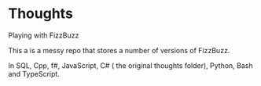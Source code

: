 # Thoughts
Playing with FizzBuzz

This a is a messy repo that stores a number of versions of FizzBuzz.

In SQL, Cpp, f#, JavaScript, C# ( the original thoughts folder), Python, Bash and TypeScript.



